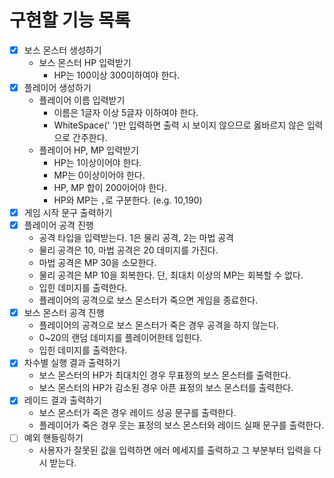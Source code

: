 # 구현할 기능 목록

- [x] 보스 몬스터 생성하기
  - 보스 몬스터 HP 입력받기
    - HP는 100이상 300이하여야 한다.
- [x] 플레이어 생성하기
  - 플레이어 이름 입력받기
    - 이름은 1글자 이상 5글자 이하여야 한다.
    - WhiteSpace(' ')만 입력하면 출력 시 보이지 않으므로 옳바르지 않은 입력으로 간주한다.
  - 플레이어 HP, MP 입력받기
    - HP는 1이상이어야 한다.
    - MP는 0이상이어야 한다.
    - HP, MP 합이 200이어야 한다.
    - HP와 MP는 `,`로 구분한다. (e.g. 10,190)
- [x] 게임 시작 문구 출력하기
- [x] 플레이어 공격 진행
  - 공격 타입을 입력받는다. 1은 물리 공격, 2는 마법 공격 
  - 물리 공격은 10, 마법 공격은 20 데미지를 가진다.
  - 마법 공격은 MP 30을 소모한다.
  - 물리 공격은 MP 10을 회복한다. 단, 최대치 이상의 MP는 회복할 수 없다.
  - 입힌 데미지를 출력한다.
  - 플레이어의 공격으로 보스 몬스터가 죽으면 게임을 종료한다.
- [x] 보스 몬스터 공격 진행
  - 플레이어의 공격으로 보스 몬스터가 죽은 경우 공격을 하지 않는다.
  - 0~20의 랜덤 데미지를 플레이어한테 입힌다.
  - 입힌 데미지를 출력한다.
- [x] 차수별 실행 결과 출력하기
  - 보스 몬스터의 HP가 최대치인 경우 무표정의 보스 몬스터를 출력한다.
  - 보스 몬스터의 HP가 감소된 경우 아픈 표정의 보스 몬스터를 출력한다.
- [x] 레이드 결과 출력하기
  - 보스 몬스터가 죽은 경우 레이드 성공 문구를 출력한다.
  - 플레이어가 죽은 경우 웃는 표정의 보스 몬스터와 레이드 실패 문구를 출력한다.
- [ ] 예외 핸들링하기
  - 사용자가 잘못된 값을 입력하면 에러 메세지를 출력하고 그 부분부터 입력을 다시 받는다.
